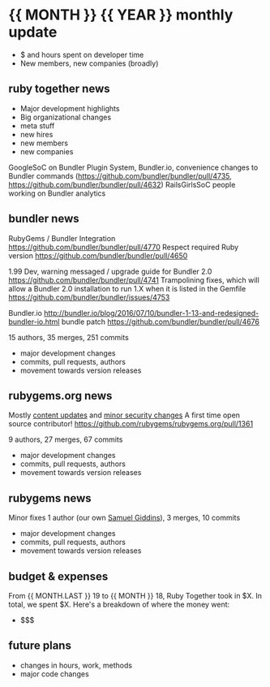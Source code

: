 # {{ MONTH }} {{ YEAR }} monthly update

* $ and hours spent on developer time
* New members, new companies (broadly)

## ruby together news

* Major development highlights
* Big organizational changes
* meta stuff
* new hires
* new members
* new companies

GoogleSoC on Bundler Plugin System, Bundler.io, convenience changes to Bundler commands (https://github.com/bundler/bundler/pull/4735, https://github.com/bundler/bundler/pull/4632)
RailsGirlsSoC people working on Bundler analytics

## bundler news

RubyGems / Bundler Integration https://github.com/bundler/bundler/pull/4770
Respect required Ruby version https://github.com/bundler/bundler/pull/4650

1.99 Dev, warning messaged / upgrade guide for Bundler 2.0 https://github.com/bundler/bundler/pull/4741
Trampolining fixes, which will allow a Bundler 2.0 installation to run 1.X when it is listed in the Gemfile https://github.com/bundler/bundler/issues/4753

Bundler.io http://bundler.io/blog/2016/07/10/bundler-1-13-and-redesigned-bundler-io.html
bundle patch https://github.com/bundler/bundler/pull/4676

15 authors, 35 merges, 251 commits

* major development changes
* commits, pull requests, authors
* movement towards version releases

## rubygems.org news

Mostly [content updates](https://github.com/rubygems/rubygems.org/pull/1359) and [minor security changes](https://github.com/rubygems/rubygems.org/pull/1342)
A first time open source contributor! https://github.com/rubygems/rubygems.org/pull/1361

9 authors, 27 merges, 67 commits

* major development changes
* commits, pull requests, authors
* movement towards version releases

## rubygems news

Minor fixes
1 author (our own [Samuel Giddins](https://github.com/segiddins)), 3 merges, 10 commits

* major development changes
* commits, pull requests, authors
* movement towards version releases

## budget & expenses

From {{ MONTH.LAST }} 19 to {{ MONTH }} 18, Ruby Together took in $X. In total, we spent $X. Here's a breakdown of where the money went:

* $$$

## future plans

* changes in hours, work, methods
* major code changes

